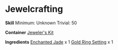 <!-- TITLE: Gold Jade Ring -->
<!-- SUBTITLE:  -->
# Jewelcrafting
**Skill**
Minimum: Unknown
Trivial: 50

**Container**
[Jeweler's Kit](jewelers-kit)

**Ingredients**
[Enchanted Jade](enchanted-jade) x 1
[Gold Ring Setting](gold-ring-setting) x 1
